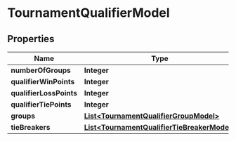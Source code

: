 
# TournamentQualifierModel

## Properties
Name | Type | Description | Notes
------------ | ------------- | ------------- | -------------
**numberOfGroups** | **Integer** |  |  [optional]
**qualifierWinPoints** | **Integer** |  |  [optional]
**qualifierLossPoints** | **Integer** |  |  [optional]
**qualifierTiePoints** | **Integer** |  |  [optional]
**groups** | [**List&lt;TournamentQualifierGroupModel&gt;**](TournamentQualifierGroupModel.md) |  |  [optional]
**tieBreakers** | [**List&lt;TournamentQualifierTieBreakerModel&gt;**](TournamentQualifierTieBreakerModel.md) |  |  [optional]



